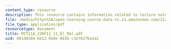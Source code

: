 ```yaml
---
content_type: resource
description: This resource contains information related to lecture notes.
file: /media/https%3A/open-learning-course-data-rc.s3.amazonaws.com/21a-226-ethnic-and-national-identity-fall-2011/601d6584bb120a9e8b1bc3e762fba1a2_MIT21A_226F11_11_El_Mal.pdf
file_type: application/pdf
resourcetype: Document
title: MIT21A_226F11_11_El_Mal.pdf
uid: 601d6584-bb12-0a9e-8b1b-c3e762fba1a2
---
```

